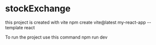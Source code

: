 # stockExchange
this project is created with vite
    npm create vite@latest my-react-app --template react


To run the project use this command
    npm run dev

